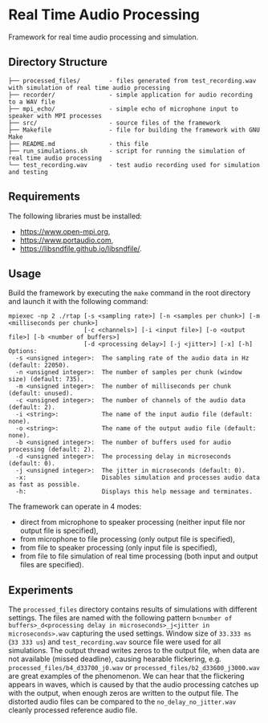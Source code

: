 # Real Time Audio Processing
Framework for real time audio processing and simulation.

## Directory Structure
```
├── processed_files/        - files generated from test_recording.wav with simulation of real time audio processing
├── recorder/               - simple application for audio recording to a WAV file
├── mpi_echo/               - simple echo of microphone input to speaker with MPI processes
├── src/                    - source files of the framework
├── Makefile                - file for building the framework with GNU Make
├── README.md               - this file
├── run_simulations.sh      - script for running the simulation of real time audio processing
└── test_recording.wav      - test audio recording used for simulation and testing
```

## Requirements
The following libraries must be installed:
  * https://www.open-mpi.org,
  * https://www.portaudio.com,
  * https://libsndfile.github.io/libsndfile/.

## Usage
Build the framework by executing the `make` command in the root directory and launch it with the following command:
```
mpiexec -np 2 ./rtap [-s <sampling rate>] [-n <samples per chunk>] [-m <milliseconds per chunk>]
                     [-c <channels>] [-i <input file>] [-o <output file>] [-b <number of buffers>]
                     [-d <processing delay>] [-j <jitter>] [-x] [-h]
Options:
  -s <unsigned integer>:  The sampling rate of the audio data in Hz (default: 22050).
  -n <unsigned integer>:  The number of samples per chunk (window size) (default: 735).
  -m <unsigned integer>:  The number of milliseconds per chunk (default: unused).
  -c <unsigned integer>:  The number of channels of the audio data (default: 2).
  -i <string>:            The name of the input audio file (default: none).
  -o <string>:            The name of the output audio file (default: none).
  -b <unsigned integer>:  The number of buffers used for audio processing (default: 2).
  -d <unsigned integer>:  The processing delay in microseconds (default: 0).
  -j <unsigned integer>:  The jitter in microseconds (default: 0).
  -x:                     Disables simulation and processes audio data as fast as possible.
  -h:                     Displays this help message and terminates.
```

The framework can operate in 4 modes:
  * direct from microphone to speaker processing (neither input file nor output file is specified),
  * from microphone to file processing (only output file is specified),
  * from file to speaker processing (only input file is specified),
  * from file to file simulation of real time processing (both input and output files are specified).

## Experiments
The `processed_files` directory contains results of simulations with different settings. The files are named with the following pattern `b<number of buffers>_d<processing delay in microseconds>_j<jitter in microseconds>.wav` capturing the used settings. Window size of `33.333 ms` (`33 333 us`) and `test_recording.wav` source file were used for all simulations. The output thread writes zeros to the output file, when data are not available (missed deadline), causing hearable flickering, e.g. `processed_files/b4_d33700_j0.wav` or `processed_files/b2_d33600_j3000.wav` are great examples of the phenomenon. We can hear that the flickering appears in waves, which is caused by that the audio processing catches up with the output, when enough zeros are written to the output file. The distorted audio files can be compared to the `no_delay_no_jitter.wav` cleanly processed reference audio file. 
